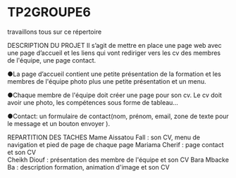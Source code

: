 # TP2GROUPE6
travaillons tous sur ce répertoire


DESCRIPTION DU PROJET 
Il s’agit de mettre en place une page web avec une page d’accueil et les liens qui vont
rediriger vers les cv des membres de l'équipe, une page contact.

●La page d’accueil contient une petite présentation de la formation et les membres
de l'équipe photo plus une petite présentation et un menu.

●Chaque membre de l'équipe doit créer une page pour son cv. Le cv doit avoir une
photo, les compétences sous forme de tableau…

●Contact: un formulaire de contact(nom, prénom, email, zone de texte pour le
message et un bouton envoyer ).


REPARTITION DES TACHES 
Mame Aissatou Fall : son CV, menu de navigation et pied de page  de chaque page 
Mariama Cherif : page contact et son CV  
Cheikh Diouf : présentation des membre de l'équipe et son CV
Bara Mbacke Ba : description formation, animation d'image et son CV